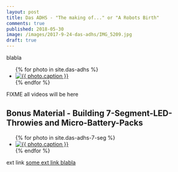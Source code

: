```yaml
---
layout: post
title: Das ADHS - "The making of..." or "A Robots Birth"
comments: true
published: 2018-05-30
image: /images/2017-9-24-das-adhs/IMG_5209.jpg
draft: true
---
```


blabla


<div class="photo-gallery-frame clearfix">
  <ul class="photo-gallery-list">
    {% for photo in site.das-adhs %}
    <li>
      <a href="{{ photo.url | prepend: site.baseurl }}" name="{{ photo.title }}">
        <img src="{{ photo.image-path|remove: ".jpg"| append: '-th'|append: ".jpg" }}" alt="{{ photo.caption }}" />
      </a>
    </li>
    {% endfor %}
  </ul>
</div>
<a name="videos"></a>

FIXME all videos will be here

## Bonus Material - Building 7-Segment-LED-Throwies and Micro-Battery-Packs ##

<div class="photo-gallery-frame clearfix">
  <ul class="photo-gallery-list">
    {% for photo in site.das-adhs-7-seg %}
    <li>
      <a href="{{ photo.url | prepend: site.baseurl }}" name="{{ photo.title }}">
        <img src="{{ photo.image-path|remove: ".jpg"| append: '-th'|append: ".jpg" }}" alt="{{ photo.caption }}" />
      </a>
    </li>
    {% endfor %}
  </ul>
</div>

ext link [some ext link blabla](https://secure.reichelt.at/TASTER-9302/3/index.html?ACTION=3&LA=55&ARTICLE=44579)



